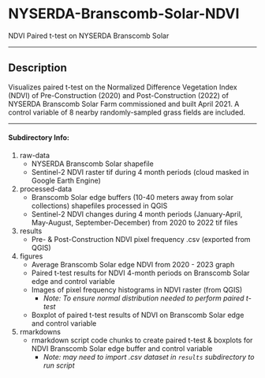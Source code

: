 # NYSERDA-Branscomb-Solar-NDVI
NDVI Paired t-test on NYSERDA Branscomb Solar

---

## Description
Visualizes paired t-test on the Normalized Difference Vegetation Index (NDVI) of Pre-Construction (2020) and Post-Construction (2022) of NYSERDA Branscomb Solar Farm commissioned and built April 2021. A control variable of 8 nearby randomly-sampled grass fields are included.

---

#### Subdirectory Info:
1. raw-data
    + NYSERDA Branscomb Solar shapefile
    + Sentinel-2 NDVI raster tif during 4 month periods (cloud masked in Google Earth Engine)
2. processed-data
    + Branscomb Solar edge buffers (10-40 meters away from solar collections) shapefiles processed in QGIS
    + Sentinel-2 NDVI changes during 4 month periods (January-April, May-August, September-December) from 2020 to 2022 tif files
3. results
    + Pre- & Post-Construction NDVI pixel frequency .csv (exported from QGIS)
4. figures
    + Average Branscomb Solar edge NDVI from 2020 - 2023 graph
    + Paired t-test results for NDVI 4-month periods on Branscomb Solar edge and control variable
    + Images of pixel frequency histograms in NDVI raster (from QGIS)
        + *Note: To ensure normal distribution needed to perform paired t-test*
    +  Boxplot of paired t-test results of NDVI on Branscomb Solar edge and control variable
5. rmarkdowns
    + rmarkdown script code chunks to create paired t-test & boxplots for NDVI Branscomb Solar edge buffer and control variable
        + *Note: may need to import .csv dataset in `results` subdirectory to run script*
